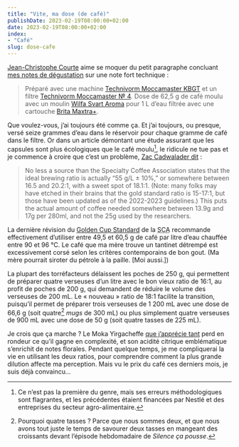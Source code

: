 ```yaml
---
title: "Vite, ma dose (de café)"
publishDate: 2023-02-19T08:00:00+02:00
date: 2023-02-19T08:00:00+02:00
index:
- "Café"
slug: dose-cafe
---
```


[Jean-Christophe Courte][1] aime se moquer du petit paragraphe concluant [mes notes de dégustation][2] sur une note fort technique : 

> Préparé avec une machine [Technivorm Moccamaster KBGT](https://amzn.to/3oKQ0KJ) et un filtre [Technivorm Moccamaster № 4](https://amzn.to/3mamexu). Dose de 62,5 g de café moulu avec un moulin [Wilfa Svart Aroma](https://amzn.to/38zVkdx) pour 1 L d’eau filtrée avec une cartouche [Brita Maxtra+](https://amzn.to/2WariXS).

Que voulez-vous, j’ai toujours été comme ça. Et j’ai toujours, ou presque, versé seize grammes d’eau dans le réservoir pour chaque gramme de café dans le filtre. Or dans un article démontant une étude assurant que les capsules sont plus écologiques que le café moulu[^1], le ridicule ne tue pas et je commence à croire que c’est un problème, [Zac Cadwalader dit](https://sprudge.com/the-pods-must-be-crazy-why-the-coffee-pod-carbon-impact-story-you-just-read-is-wrong-197695.html "« The Pods Must Be Crazy: Why The Coffee Pod Carbon Impact Story You Just Read Is Wrong » (*Sprudge*)") : 

> No less a source than the Specialty Coffee Association states that the ideal brewing ratio is actually “55 g/L ± 10%,” or somewhere between 16.5 and 20.2:1, with a sweet spot of 18.1:1. (Note: many folks may have etched in their brains that the gold standard ratio is 15-17:1, but those have been updated as of the 2022-2023 guidelines.) This puts the actual amount of coffee needed somewhere between 13.9g and 17g per 280ml, and not the 25g used by the researchers.

La dernière révision du [Golden Cup Standard][3] de la <abbr title="Specialty Coffee Association">SCA</abbr> recommande effectivement d’utiliser entre 49,5 et 60,5 g de café par litre d’eau chauffée entre 90 et 96 °C. Le café que ma mère trouve un tantinet détrempé est excessivement corsé selon les critères contemporains de bon gout. (Ma mère pourrait siroter du pétrole à la paille. [Moi aussi.]) 

La plupart des torréfacteurs délaissent les poches de 250 g, qui permettent de préparer quatre verseuses d’un litre avec le bon vieux ratio de 16:1, au profit de poches de 200 g, qui demandent de réduire le volume des verseuses de 200 mL. Le « nouveau » ratio de 18:1 facilite la transition, puisqu’il permet de préparer trois verseuses de 1 200 mL avec une dose de 66,6 g (soit quatre[^2] *mugs* de 300 mL) ou plus simplement quatre verseuses de 900 mL avec une dose de 50 g (soit quatre tasses de 225 mL).

Je crois que ça marche ? Le Moka Yirgacheffe [que j’apprécie tant][4] perd en rondeur ce qu’il gagne en complexité, et son acidité citrique emblématique s’enrichit de notes florales. Pendant quelque temps, je me compliquerai la vie en utilisant les deux ratios, pour comprendre comment la plus grande dilution affecte ma perception. Mais vu le prix du café ces derniers mois, je suis déjà convaincu…

[^1]: Ce n’est pas la première du genre, mais ses erreurs méthodologiques sont flagrantes, et les précédentes étaient financées par Nestlé et des entreprises du secteur agro-alimentaire.
[^2]: Pourquoi quatre tasses ? Parce que nous sommes deux, et que nous avons tout juste le temps de savourer deux tasses en mangeant des croissants devant l’épisode hebdomadaire de *Silence ça pousse*. 

[1]: https://urbanbike.com/ "Lire Urbanbike, le blog de Jean-Christophe Courte"
[2]: https://zinzolin.fr/tasses "La liste de mes notes de dégustation de café"
[3]: https://sca.coffee/research/coffee-standards "Coffee Standards — Specialty Coffee Association"
[4]: https://www.maxicoffee.com/cafe-grains-ethiopie-moka-yirgacheffe-250g-cafes-lugat-p-6643.html "250 g café en grains Yirgacheffe Ethiopie - Cafés Lugat"